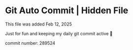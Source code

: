 # Git Auto Commit | Hidden File

This file was added Feb 12, 2025

Just for fun and keeping my daily git commit active 🤪

commit number: 289524
